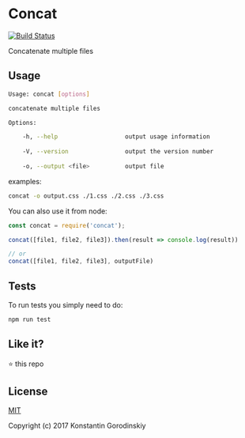 # Concat

[![Build Status](https://travis-ci.org/gko/concat.svg?branch=master)](https://travis-ci.org/gko/concat)

Concatenate multiple files

## Usage

```bash
Usage: concat [options]

concatenate multiple files

Options:

    -h, --help                   output usage information
  
    -V, --version                output the version number
  
    -o, --output <file>          output file
```

examples:
```bash
concat -o output.css ./1.css ./2.css ./3.css
```

You can also use it from node:

```javascript
const concat = require('concat');

concat([file1, file2, file3]).then(result => console.log(result))

// or
concat([file1, file2, file3], outputFile)
```

## Tests

To run tests you simply need to do:
```bash
npm run test
```

## Like it?

:star: this repo

## License

[MIT](http://opensource.org/licenses/MIT)

Copyright (c) 2017 Konstantin Gorodinskiy

